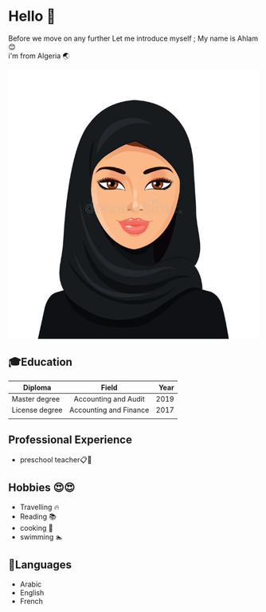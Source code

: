 # Hello 👋

Before we move on any further Let me introduce myself ; My name is Ahlam😊  
i'm from Algeria 🌏

![My Photo](./img/avatar.jpg)

## 🎓Education

| Diploma        |         Field          | Year |
| -------------- | :--------------------: | ---: |
| Master degree  |  Accounting and Audit  | 2019 |
| License degree | Accounting and Finance | 2017 |
|                |                        |      |

## Professional Experience

- preschool teacher📋🎒

## Hobbies 😍😍

- Travelling 🔥
- Reading 📚
- cooking 🍜
- swimming 🏊

## 📕Languages

- Arabic
- English
- French
